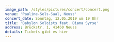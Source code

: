```yaml
---
image_path: /styles/pictures/concert/concert.png
venue: 'Pauline-Sels-Saal, Neuss'
concert_date: Sonntag, 12.05.2019 um 19 Uhr 
title: 'Babylon Soloists feat. Diana Syrse'
address: Brückstr. 1, 41460 Neuss
details: Tickets gibt es hier
---
```

